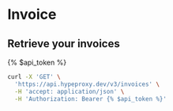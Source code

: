 # Invoice

## Retrieve your invoices

{% $api_token %}

```bash
curl -X 'GET' \
  'https://api.hypeproxy.dev/v3/invoices' \
  -H 'accept: application/json' \
  -H 'Authorization: Bearer {% $api_token %}'
```